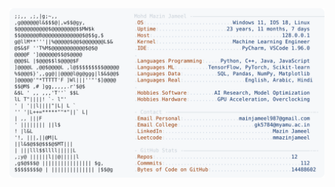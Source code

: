 <picture>
  <source srcset="https://raw.githubusercontent.com/mmazinjameel/mmazinjameel/main/dark_mode.svg?v=1760299831" media="(prefers-color-scheme: dark)">
  <img src="https://raw.githubusercontent.com/mmazinjameel/mmazinjameel/main/light_mode.svg?v=1760299831">
</picture>
